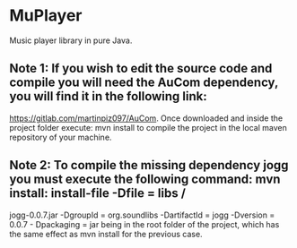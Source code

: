 # MuPlayer
Music player library in pure Java.

## Note 1: If you wish to edit the source code and compile you will need the AuCom dependency, you will find it in the following link: 
https://gitlab.com/martinpiz097/AuCom. Once downloaded and inside the project folder execute: mvn install to compile the project in the local 
maven repository of your machine.

## Note 2: To compile the missing dependency jogg you must execute the following command: mvn install: install-file -Dfile = libs / 
jogg-0.0.7.jar 
-DgroupId = org.soundlibs -DartifactId = jogg -Dversion = 0.0.7 - Dpackaging = jar being in the root folder of the project, which has the same 
effect as mvn install for the previous case.
